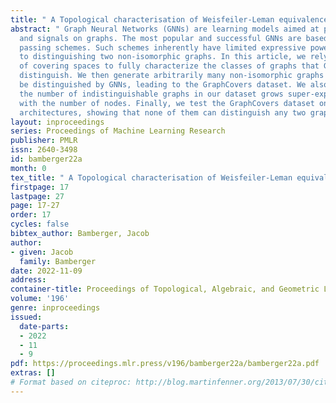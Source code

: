 ```yaml
---
title: " A Topological characterisation of Weisfeiler-Leman equivalence classes "
abstract: " Graph Neural Networks (GNNs) are learning models aimed at processing graphs
  and signals on graphs. The most popular and successful GNNs are based on message
  passing schemes. Such schemes inherently have limited expressive power when it comes
  to distinguishing two non-isomorphic graphs. In this article, we rely on the theory
  of covering spaces to fully characterize the classes of graphs that GNNs cannot
  distinguish. We then generate arbitrarily many non-isomorphic graphs that cannot
  be distinguished by GNNs, leading to the GraphCovers dataset. We also show that
  the number of indistinguishable graphs in our dataset grows super-exponentially
  with the number of nodes. Finally, we test the GraphCovers dataset on several GNN
  architectures, showing that none of them can distinguish any two graphs it contains. "
layout: inproceedings
series: Proceedings of Machine Learning Research
publisher: PMLR
issn: 2640-3498
id: bamberger22a
month: 0
tex_title: " A Topological characterisation of Weisfeiler-Leman equivalence classes "
firstpage: 17
lastpage: 27
page: 17-27
order: 17
cycles: false
bibtex_author: Bamberger, Jacob
author:
- given: Jacob
  family: Bamberger
date: 2022-11-09
address:
container-title: Proceedings of Topological, Algebraic, and Geometric Learning 2022
volume: '196'
genre: inproceedings
issued:
  date-parts:
  - 2022
  - 11
  - 9
pdf: https://proceedings.mlr.press/v196/bamberger22a/bamberger22a.pdf
extras: []
# Format based on citeproc: http://blog.martinfenner.org/2013/07/30/citeproc-yaml-for-bibliographies/
---
```


